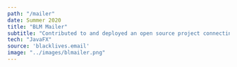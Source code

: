 ```yaml
---
path: "/mailer"
date: Summer 2020
title: "BLM Mailer"
subtitle: "Contributed to and deployed an open source project connecting auto-generated email to React front end to email local representatives about police brutality."
tech: "JavaFX"
source: 'blacklives.email'
image: "../images/blmailer.png"
---
```

